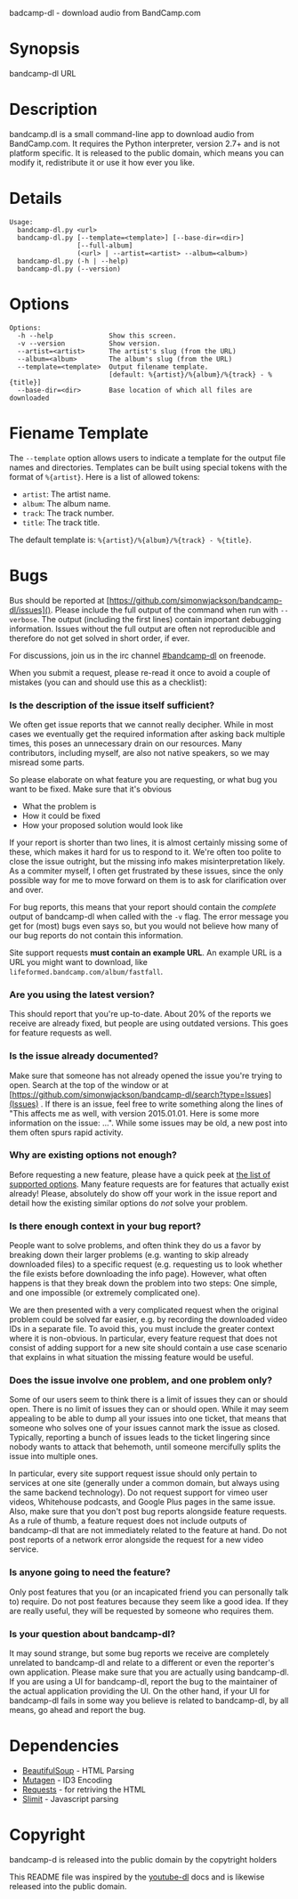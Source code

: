 badcamp-dl - download audio from BandCamp.com

# Synopsis

bandcamp-dl URL

# Description

bandcamp.dl is a small command-line app to download audio from BandCamp.com.
It requires the Python interpreter, version 2.7+ and is not platform specific.
It is released to the public domain, which means you can modify it, redistribute
it or use it how ever you like.

# Details
    Usage:
      bandcamp-dl.py <url>
      bandcamp-dl.py [--template=<template>] [--base-dir=<dir>]
                     [--full-album]
                     (<url> | --artist=<artist> --album=<album>)
      bandcamp-dl.py (-h | --help)
      bandcamp-dl.py (--version)


# Options

    Options:
      -h --help              Show this screen.
      -v --version           Show version.
      --artist=<artist>      The artist's slug (from the URL)
      --album=<album>        The album's slug (from the URL)
      --template=<template>  Output filename template.
                             [default: %{artist}/%{album}/%{track} - %{title}]
      --base-dir=<dir>       Base location of which all files are downloaded

# Fiename Template

The `--template` option allows users to indicate a template for the output file
names and directories. Templates can be built using special tokens with the
format of `%{artist}`. Here is a list of allowed tokens:

* `artist`: The artist name.
* `album`: The album name.
* `track`: The track number.
* `title`: The track title.

The default template is: `%{artist}/%{album}/%{track} - %{title}`.

# Bugs

Bus should be reported at [https://github.com/simonwjackson/bandcamp-dl/issues]().
Please include the full output of the command when run with `--verbose`.
The output (including the first lines) contain important debugging
information. Issues without the full output are often not reproducible and
therefore do not get solved in short order, if ever.

For discussions, join us in the irc channel [#bandcamp-dl](irc://chat.freenode.net/bandcamp) on freenode.

When you submit a request, please re-read it once to avoid a couple of mistakes (you can and should use this as a checklist):

### Is the description of the issue itself sufficient?

We often get issue reports that we cannot really decipher. While in most cases we eventually get the required information after asking back multiple times, this poses an unnecessary drain on our resources. Many contributors, including myself, are also not native speakers, so we may misread some parts.

So please elaborate on what feature you are requesting, or what bug you want to be fixed. Make sure that it's obvious

- What the problem is
- How it could be fixed
- How your proposed solution would look like

If your report is shorter than two lines, it is almost certainly missing some of these, which makes it hard for us to respond to it. We're often too polite to close the issue outright, but the missing info makes misinterpretation likely. As a commiter myself, I often get frustrated by these issues, since the only possible way for me to move forward on them is to ask for clarification over and over.

For bug reports, this means that your report should contain the *complete* output of bandcamp-dl when called with the `-v` flag. The error message you get for (most) bugs even says so, but you would not believe how many of our bug reports do not contain this information.

Site support requests **must contain an example URL**. An example URL is a URL you might want to download, like `lifeformed.bandcamp.com/album/fastfall`.

###  Are you using the latest version?

This should report that you're up-to-date. About 20% of the reports we receive are already fixed, but people are using outdated versions. This goes for feature requests as well.

###  Is the issue already documented?

Make sure that someone has not already opened the issue you're trying to open. Search at the top of the window or at [https://github.com/simonwjackson/bandcamp-dl/search?type=Issues](Issues) . If there is an issue, feel free to write something along the lines of "This affects me as well, with version 2015.01.01. Here is some more information on the issue: ...". While some issues may be old, a new post into them often spurs rapid activity.

###  Why are existing options not enough?

Before requesting a new feature, please have a quick peek at [the list of supported options](https://github.com/simonwjackson/bandcamp-dl/blob/master/README.md#synopsis). Many feature requests are for features that actually exist already! Please, absolutely do show off your work in the issue report and detail how the existing similar options do *not* solve your problem.

###  Is there enough context in your bug report?

People want to solve problems, and often think they do us a favor by breaking down their larger problems (e.g. wanting to skip already downloaded files) to a specific request (e.g. requesting us to look whether the file exists before downloading the info page). However, what often happens is that they break down the problem into two steps: One simple, and one impossible (or extremely complicated one).

We are then presented with a very complicated request when the original problem could be solved far easier, e.g. by recording the downloaded video IDs in a separate file. To avoid this, you must include the greater context where it is non-obvious. In particular, every feature request that does not consist of adding support for a new site should contain a use case scenario that explains in what situation the missing feature would be useful.

###  Does the issue involve one problem, and one problem only?

Some of our users seem to think there is a limit of issues they can or should open. There is no limit of issues they can or should open. While it may seem appealing to be able to dump all your issues into one ticket, that means that someone who solves one of your issues cannot mark the issue as closed. Typically, reporting a bunch of issues leads to the ticket lingering since nobody wants to attack that behemoth, until someone mercifully splits the issue into multiple ones.

In particular, every site support request issue should only pertain to services at one site (generally under a common domain, but always using the same backend technology). Do not request support for vimeo user videos, Whitehouse podcasts, and Google Plus pages in the same issue. Also, make sure that you don't post bug reports alongside feature requests. As a rule of thumb, a feature request does not include outputs of bandcamp-dl that are not immediately related to the feature at hand. Do not post reports of a network error alongside the request for a new video service.

###  Is anyone going to need the feature?

Only post features that you (or an incapicated friend you can personally talk to) require. Do not post features because they seem like a good idea. If they are really useful, they will be requested by someone who requires them.

###  Is your question about bandcamp-dl?

It may sound strange, but some bug reports we receive are completely unrelated to bandcamp-dl and relate to a different or even the reporter's own application. Please make sure that you are actually using bandcamp-dl. If you are using a UI for bandcamp-dl, report the bug to the maintainer of the actual application providing the UI. On the other hand, if your UI for bandcamp-dl fails in some way you believe is related to bandcamp-dl, by all means, go ahead and report the bug.


# Dependencies

* [BeautifulSoup](https://pypi.python.org/pypi/beautifulsoup4) - HTML Parsing
* [Mutagen](https://pypi.python.org/pypi/mutagen) - ID3 Encoding
* [Requests](https://pypi.python.org/pypi/requests) - for retriving the HTML
* [Slimit](https://pypi.python.org/pypi/slimit) - Javascript parsing

# Copyright

bandcamp-d is released into the public domain by the copytright holders

This README file was inspired by the [youtube-dl](https://github.com/rg3/youtube-dl/blob/master/README.md) docs and is likewise released into the public domain.

